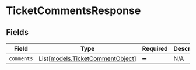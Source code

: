 # TicketCommentsResponse


## Fields

| Field                                                                | Type                                                                 | Required                                                             | Description                                                          |
| -------------------------------------------------------------------- | -------------------------------------------------------------------- | -------------------------------------------------------------------- | -------------------------------------------------------------------- |
| `comments`                                                           | List[[models.TicketCommentObject](../models/ticketcommentobject.md)] | :heavy_minus_sign:                                                   | N/A                                                                  |